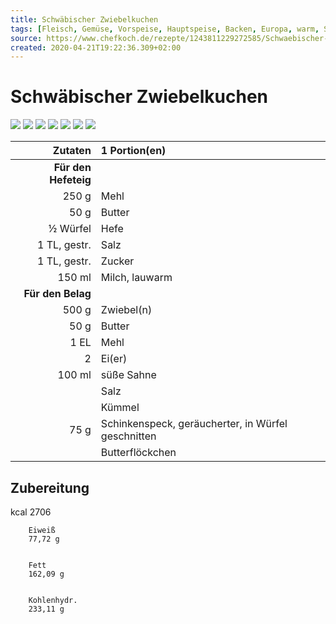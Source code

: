 ```yaml
---
title: Schwäbischer Zwiebelkuchen
tags: [Fleisch, Gemüse, Vorspeise, Hauptspeise, Backen, Europa, warm, Schwein, Winter, Deutschland, Herbst, Tarte, Gluten, Lactose]
source: https://www.chefkoch.de/rezepte/1243811229272585/Schwaebischer-Zwiebelkuchen.html
created: 2020-04-21T19:22:36.309+02:00
---
```


# Schwäbischer Zwiebelkuchen

![](https://img.chefkoch-cdn.de/rezepte/1243811229272585/bilder/1243209/crop-360x240/schwaebischer-zwiebelkuchen.jpg) ![](https://img.chefkoch-cdn.de/rezepte/1243811229272585/bilder/704511/crop-360x240/schwaebischer-zwiebelkuchen.jpg) ![](https://img.chefkoch-cdn.de/rezepte/1243811229272585/bilder/287770/crop-360x240/schwaebischer-zwiebelkuchen.jpg) ![](https://img.chefkoch-cdn.de/rezepte/1243811229272585/bilder/530698/crop-360x240/schwaebischer-zwiebelkuchen.jpg) ![](https://img.chefkoch-cdn.de/rezepte/1243811229272585/bilder/657224/crop-360x240/schwaebischer-zwiebelkuchen.jpg) ![](https://img.chefkoch-cdn.de/rezepte/1243811229272585/bilder/1064737/crop-360x240/schwaebischer-zwiebelkuchen.jpg) ![](https://img.chefkoch-cdn.de/rezepte/1243811229272585/bilder/1127732/crop-360x240/schwaebischer-zwiebelkuchen.jpg)

|          **Zutaten** | 1 Portion(en)                                      |
| -------------------: | :------------------------------------------------- |
| **Für den Hefeteig** |                                                    |
|                250 g | Mehl                                               |
|                 50 g | Butter                                             |
|             ½ Würfel | Hefe                                               |
|         1 TL, gestr. | Salz                                               |
|         1 TL, gestr. | Zucker                                             |
|               150 ml | Milch, lauwarm                                     |
|    **Für den Belag** |                                                    |
|                500 g | Zwiebel(n)                                         |
|                 50 g | Butter                                             |
|                 1 EL | Mehl                                               |
|                    2 | Ei(er)                                             |
|               100 ml | süße Sahne                                         |
|                      | Salz                                               |
|                      | Kümmel                                             |
|                 75 g | Schinkenspeck, geräucherter, in Würfel geschnitten |
|                      | Butterflöckchen                                    |

## Zubereitung

kcal
        2706
    
    
        Eiweiß
        77,72 g
    
    
        Fett
        162,09 g
    
    
        Kohlenhydr.
        233,11 g